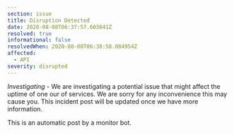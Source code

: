 ```yaml
---
section: issue
title: Disruption Detected
date: 2020-08-08T06:37:57.603841Z
resolved: true
informational: false
resolvedWhen: 2020-08-08T06:38:58.004954Z
affected:
  - API
severity: disrupted
---
```

*Investigating* - We are investigating a potential issue that might affect the uptime of one our of services. We are sorry for any inconvenience this may cause you. This incident post will be updated once we have more information.

This is an automatic post by a monitor bot.
        